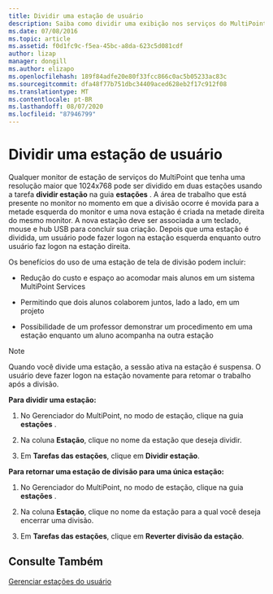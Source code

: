 ```yaml
---
title: Dividir uma estação de usuário
description: Saiba como dividir uma exibição nos serviços do MultiPoint para que dois usuários possam usar a mesma estação
ms.date: 07/08/2016
ms.topic: article
ms.assetid: f0d1fc9c-f5ea-45bc-a8da-623c5d081cdf
author: lizap
manager: dongill
ms.author: elizapo
ms.openlocfilehash: 189f84adfe20e80f33fcc866c0ac5b05233ac83c
ms.sourcegitcommit: dfa48f77b751dbc34409aced628eb2f17c912f08
ms.translationtype: MT
ms.contentlocale: pt-BR
ms.lasthandoff: 08/07/2020
ms.locfileid: "87946799"
---
```

# <a name="split-a-user-station"></a>Dividir uma estação de usuário
Qualquer monitor de estação de serviços do MultiPoint que tenha uma resolução maior que 1024x768 pode ser dividido em duas estações usando a tarefa **dividir estação** na guia **estações** . A área de trabalho que está presente no monitor no momento em que a divisão ocorre é movida para a metade esquerda do monitor e uma nova estação é criada na metade direita do mesmo monitor. A nova estação deve ser associada a um teclado, mouse e hub USB para concluir sua criação. Depois que uma estação é dividida, um usuário pode fazer logon na estação esquerda enquanto outro usuário faz logon na estação direita.

Os benefícios do uso de uma estação de tela de divisão podem incluir:

-   Redução do custo e espaço ao acomodar mais alunos em um sistema MultiPoint Services

-   Permitindo que dois alunos colaborem juntos, lado a lado, em um projeto

-   Possibilidade de um professor demonstrar um procedimento em uma estação enquanto um aluno acompanha na outra estação

> [!NOTE]
> Quando você divide uma estação, a sessão ativa na estação é suspensa. O usuário deve fazer logon na estação novamente para retomar o trabalho após a divisão.

**Para dividir uma estação:**

1.  No Gerenciador do MultiPoint, no modo de estação, clique na guia **estações** .

2.  Na coluna **Estação**, clique no nome da estação que deseja dividir.

3.  Em **Tarefas das estações**, clique em **Dividir estação**.

**Para retornar uma estação de divisão para uma única estação:**

1.  No Gerenciador do MultiPoint, no modo de estação, clique na guia **estações** .

2.  Na coluna **Estação**, clique no nome da estação para a qual você deseja encerrar uma divisão.

3.  Em **Tarefas das estações**, clique em **Reverter divisão da estação**.

## <a name="see-also"></a>Consulte Também
[Gerenciar estações do usuário](Manage-User-Stations.md)